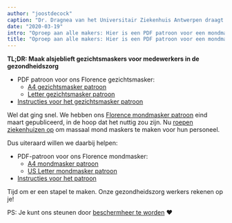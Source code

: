 ```yaml
---
author: "joostdecock"
caption: "Dr. Dragnea van het Universitair Ziekenhuis Antwerpen draagt een Florence-gezichtsmasker"
date: "2020-03-19"
intro: "Oproep aan alle makers: Hier is een PDF patroon voor een mondmasker; Laten we samen aan de slag gaan"
title: "Oproep aan alle makers: Hier is een PDF patroon voor een mondmasker; Laten we samen aan de slag gaan"
---
```



<Note>

**TL;DR: Maak alsjeblieft gezichtsmaskers voor medewerkers in de gezondheidszorg**


 - PDF patroon voor ons Florence gezichtsmasker:
   - [A4 gezichtsmasker patroon](/florence-facemask-freesewing.org.a4.pdf)
   - [Letter gezichtsmasker patroon](/florence-facemask-freesewing.org.letter.pdf)
 - [Instructies voor het gezichtsmasker patroon](/docs/designs/florence/instructions/)

</Note>

<YouTube id='VcQ69_ANsRA' />

Wel dat ging snel. We hebben ons [Florence mondmasker patroon](/designs/florence/) eind maart gepubliceerd, in de hoop dat het nuttig zou zijn. Nu [roepen ziekenhuizen op](https://www.uza.be/mondmaskers) om massaal mond maskers te maken voor hun personeel.

Dus uiteraard willen we daarbij helpen:

 - PDF-patroon voor ons Florence mondmasker:
   - [A4 mondmasker patroon](/florence-facemask-freesewing.org.a4.pdf)
   - [US Letter mondmasker patroon](/florence-facemask-freesewing.org.letter.pdf)
 - [Instructies voor het patroon](/docs/designs/florence/instructions/)

Tijd om er een stapel te maken. Onze gezondheidszorg werkers rekenen op je!

<Note>

PS: Je kunt ons steunen door [beschermheer te worden](/patrons/join/) ❤️
</Note>

